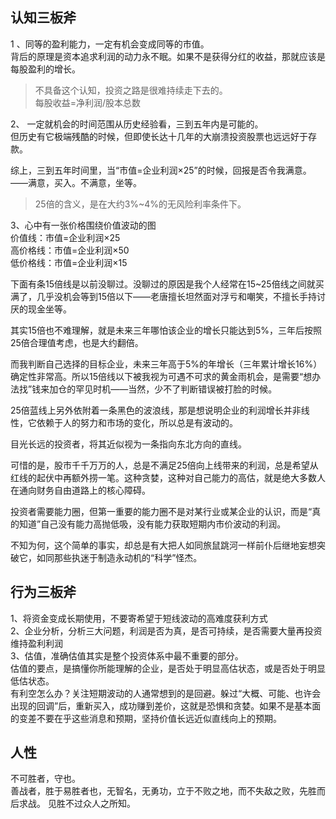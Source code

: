 ## 认知三板斧
1 、同等的盈利能力，一定有机会变成同等的市值。  
背后的原理是资本追求利润的动力永不眠。如果不是获得分红的收益，那就应该是每股盈利的增长。  
> 不具备这个认知，投资之路是很难持续走下去的。  
每股收益=净利润/股本总数

2、 一定就机会的时间范围从历史经验看，三到五年内是可能的。  
但历史有它极端残酷的时候，但即使长达十几年的大崩溃投资股票也远远好于存款。  

综上，三到五年时间里，当“市值=企业利润×25”的时候，回报是否令我满意。——满意，买入。不满意，坐等。
> 25倍的含义，是在大约3%~4%的无风险利率条件下。

3、心中有一张价格围绕价值波动的图    
价值线：市值=企业利润×25  
高价格线：市值=企业利润×50  
低价格线：市值=企业利润×15  

下面有条15倍线是以前没聊过。没聊过的原因是我个人经常在15~25倍线之间就买满了，几乎没机会等到15倍以下——老唐擅长坦然面对浮亏和嘲笑，不擅长手持讨厌的现金坐等。   

其实15倍也不难理解，就是未来三年哪怕该企业的增长只能达到5%，三年后按照25倍合理值考虑，也是大约翻倍。

而我判断自己选择的目标企业，未来三年高于5%的年增长（三年累计增长16%）确定性非常高。所以15倍线以下被我视为可遇不可求的黄金雨机会，是需要“想办法找”钱来加仓的罕见时机——当然，少不了判断错误被打脸的时候。 

25倍蓝线上另外依附着一条黑色的波浪线，那是想说明企业的利润增长并非线性，它依赖于人的努力和市场的变化，所以总是有波动的。

目光长远的投资者，将其近似视为一条指向东北方向的直线。 

可惜的是，股市千千万万的人，总是不满足25倍向上线带来的利润，总是希望从红线的起伏中再额外捞一笔。这种贪婪，这种对自己能力的高估，就是绝大多数人在通向财务自由道路上的核心障碍。 

投资者需要能力圈，但第一重要的能力圈不是对某行业或某企业的认识，而是“真的知道”自己没有能力高抛低吸，没有能力获取短期内市价波动的利润。

不知为何，这个简单的事实，却总是有大把人如同旅鼠跳河一样前仆后继地妄想突破它，如同那些执迷于制造永动机的“科学”怪杰。

## 行为三板斧

1、将资金变成长期使用，不要寄希望于短线波动的高难度获利方式    
2、企业分析，分析三大问题，利润是否为真，是否可持续，是否需要大量再投资维持盈利利润  
3、估值，准确估值其实是整个投资体系中最不重要的部分。   
估值的要点，是搞懂你所能理解的企业，是否处于明显高估状态，或是否处于明显低估状态。  
有利空怎么办？关注短期波动的人通常想到的是回避。躲过“大概、可能、也许会出现的回调”后，重新买入，成功赚到差价，这就是恐惧和贪婪。如果不是基本面的变差不要在乎这些消息和预期，坚持价值长远近似直线向上的预期。     



## 人性

不可胜者，守也。  
善战者，胜于易胜者也，无智名，无勇功，立于不败之地，而不失敌之败，先胜而后求战。
见胜不过众人之所知。